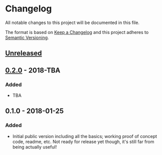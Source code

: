 <!-- markdownlint-disable MD024 -->

# Changelog

All notable changes to this project will be documented in this file.

The format is based on [Keep a Changelog](http://keepachangelog.com/en/1.0.0/)
and this project adheres to [Semantic Versioning](http://semver.org/spec/v2.0.0.html).

## [Unreleased]

## [0.2.0] - 2018-TBA

### Added

- TBA

## 0.1.0 - 2018-01-25

### Added

- Initial public version including all the basics; working proof of concept code, readme, etc. Not ready for release yet though, it's still far from being actually useful!

[Unreleased]: https://github.com/MaxMilton/chrome-new-tab/compare/v0.2.0...HEAD
[0.2.0]: https://github.com/MaxMilton/chrome-new-tab/compare/v0.1.0...v0.2.0

